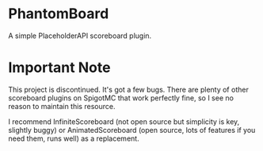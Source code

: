 # PhantomBoard
A simple PlaceholderAPI scoreboard plugin.

# Important Note
This project is discontinued. It's got a few bugs. There are plenty of other scoreboard plugins on SpigotMC that work perfectly fine, so I see no reason to maintain this resource.

I recommend InfiniteScoreboard (not open source but simplicity is key, slightly buggy) or AnimatedScoreboard (open source, lots of features if you need them, runs well) as a replacement.
